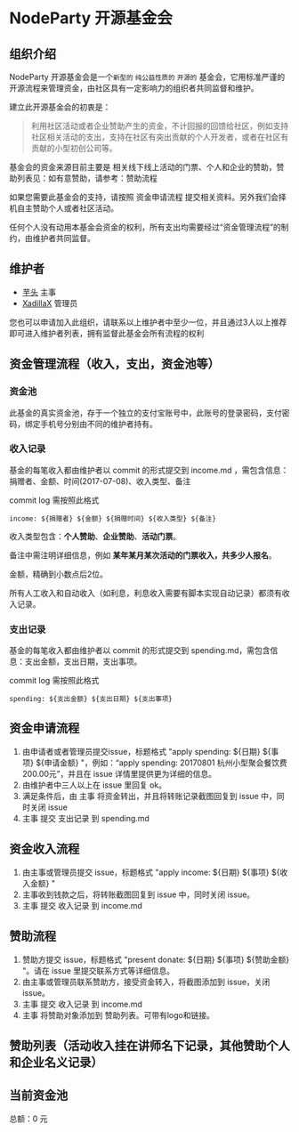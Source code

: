#  NodeParty 开源基金会
## 组织介绍
NodeParty 开源基金会是一个`新型的` `纯公益性质的` `开源的` 基金会，它用标准严谨的开源流程来管理资金，由社区具有一定影响力的组织者共同监督和维护。

建立此开源基金会的初衷是：
> 利用社区活动或者企业赞助产生的资金，不计回报的回馈给社区，例如支持社区相关活动的支出，支持在社区有突出贡献的个人开发者，或者在社区有贡献的小型初创公司等。

基金会的资金来源目前主要是 相关线下线上活动的门票、个人和企业的赞助，赞助列表见：如有意赞助，请参考：赞助流程

如果您需要此基金会的支持，请按照 资金申请流程 提交相关资料。另外我们会择机自主赞助个人或者社区活动。

任何个人没有动用本基金会资金的权利，所有支出均需要经过“资金管理流程”的制约，由维护者共同监督。

## 维护者

* [芋头](https://github.com/xinyu198736) 主事
* [XadillaX](https://github.com/XadillaX) 管理员

您也可以申请加入此组织，请联系以上维护者中至少一位，并且通过3人以上推荐即可进入维护者列表，拥有监督此基金会所有流程的权利

## 资金管理流程（收入，支出，资金池等）

### 资金池

此基金的真实资金池，存于一个独立的支付宝账号中，此账号的登录密码，支付密码，绑定手机号分别由不同的维护者持有。

### 收入记录

基金的每笔收入都由维护者以 commit 的形式提交到 income.md ，需包含信息：捐赠者、金额、时间(2017-07-08)、收入类型、备注

commit log 需按照此格式 

	income: ${捐赠者} ${金额} ${捐赠时间} ${收入类型} ${备注}

收入类型包含：**个人赞助**、**企业赞助**、**活动门票**。

备注中需注明详细信息，例如 **某年某月某次活动的门票收入，共多少人报名**。

金额，精确到小数点后2位。

所有人工收入和自动收入（如利息，利息收入需要有脚本实现自动记录）都须有收入记录。

### 支出记录

基金的每笔收入都由维护者以 commit 的形式提交到 spending.md，需包含信息：支出金额，支出日期，支出事项。

commit log 需按照此格式 

	spending: ${支出金额} ${支出日期} ${支出事项}

## 资金申请流程

1. 由申请者或者管理员提交issue，标题格式 "apply spending: ${日期} ${事项} ${申请金额} "，例如：“apply spending: 20170801 杭州小型聚会餐饮费 200.00元”，并且在 issue 详情里提供更为详细的信息。
2. 由维护者中三人以上在 issue 里回复 ok。
3. 满足条件后，由 主事 将资金转出，并且将转账记录截图回复到 issue 中，同时关闭 issue
4. 主事 提交 支出记录 到 spending.md

## 资金收入流程

1. 由主事或管理员提交 issue，标题格式 "apply income: ${日期} ${事项} ${收入金额} "
2. 主事收到钱款之后，将转账截图回复到 issue 中，同时关闭 issue。
3. 主事 提交 收入记录 到 income.md 

## 赞助流程

1. 赞助方提交 issue，标题格式 "present donate: ${日期} ${事项} ${赞助金额} "。请在 issue 里提交联系方式等详细信息。
2. 由主事或管理员联系赞助方，接受资金转入，将截图添加到 issue，关闭 issue。
3. 主事 提交 收入记录 到 income.md
4. 主事 将赞助对象添加到 赞助列表。可带有logo和链接。

## 赞助列表（活动收入挂在讲师名下记录，其他赞助个人和企业名义记录）

## 当前资金池

总额：0 元








